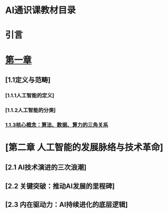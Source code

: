 # AI通识课教材目录
# 引言
# [第一章](AI通识课教材/第一章人工智能基础概念)
## [1.1定义与范畴]
### [1.1.1人工智能的定义]
### [1.1.2人工智能的分类]
### [1.1.3核心概念：算法、数据、算力的三角关系](算法、数据、算力的三角关系.md)
# [第二章 人工智能的发展脉络与技术革命]
## [2.1 AI技术演进的三次浪潮]
## [2.2 关键突破：推动AI发展的里程碑​]
## [2.3 内在驱动力：AI持续进化的底层逻辑]
